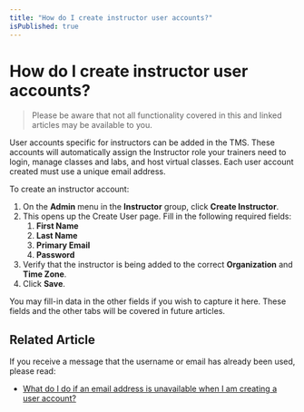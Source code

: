 ```yaml
---
title: "How do I create instructor user accounts?"
isPublished: true
---
```


# How do I create instructor user accounts?

> Please be aware that not all functionality covered in this and linked articles may be available to you.

User accounts specific for instructors can be added in the TMS. These accounts will automatically assign the Instructor role your trainers need to login, manage classes and labs, and host virtual classes. Each user account created must use a unique email address.

To create an instructor account:
1. On the **Admin** menu in the **Instructor** group, click **Create Instructor**. 
1. This opens up the Create User page. Fill in the following required fields: 
     1. **First Name** 
     1. **Last Name**
     1. **Primary Email**
     1. **Password**
1. Verify that the instructor is being added to the correct **Organization** and **Time Zone**. 
1. Click **Save**.

You may fill-in data in the other fields if you wish to capture it here. These fields and the other tabs will be covered in future articles.

## Related Article
If you receive a  message that the username or email has already been used, please read:

- [What do I do if an email address is unavailable when I am creating a user account?](../student-management/email-address-unavailable.md)
